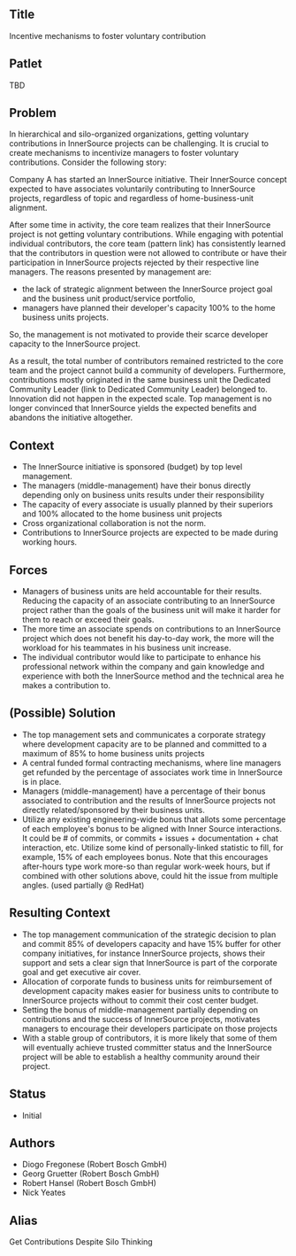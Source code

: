 ## Title

Incentive mechanisms to foster voluntary contribution

## Patlet

TBD

## Problem

In hierarchical and silo-organized organizations, getting voluntary contributions in InnerSource
projects can be challenging. It is crucial to create mechanisms to incentivize managers to foster
voluntary contributions. Consider the following story:

Company A has started an InnerSource initiative. Their InnerSource concept expected to have
associates voluntarily contributing to InnerSource projects, regardless of topic and regardless of
home-business-unit alignment.

After some time in activity, the core team realizes that their InnerSource project is not getting
voluntary contributions. While engaging with potential individual contributors, the
core team (pattern link) has consistently learned that the contributors in question were
not allowed to contribute or have their participation in InnerSource projects rejected by
their respective line managers. The reasons presented by management are:

- the lack of strategic alignment between the InnerSource project goal and the business unit product/service portfolio,
- managers have planned their developer's capacity 100% to the home business units projects.

So, the management is not motivated to provide their scarce developer capacity to the
InnerSource project.

As a result, the total number of contributors remained restricted to the core team and the
project cannot build a community of developers. Furthermore, contributions mostly originated
in the same business unit the Dedicated Community Leader (link to Dedicated Community Leader)
belonged to. Innovation did not happen in the expected scale. Top management is no longer
convinced that InnerSource yields the expected benefits and abandons the initiative altogether.

## Context

- The InnerSource initiative is sponsored (budget) by top level management.
- The managers (middle-management) have their bonus directly depending
only on business units results under their responsibility
- The capacity of every associate is usually planned by their superiors
and 100% allocated to the home business unit projects
- Cross organizational collaboration is not the norm.
- Contributions to InnerSource projects are expected to be made during working
  hours.

## Forces

- Managers of business units are held accountable for their results. Reducing
  the capacity of an associate contributing to an InnerSource project rather
  than the goals of the business unit will make it harder for them to reach or
  exceed their goals.
- The more time an associate spends on contributions to an InnerSource project
  which does not benefit his day-to-day work, the more will the workload for
  his teammates in his business unit increase.
- The individual contributor would like to participate to enhance his
  professional network within the company and gain knowledge and experience
  with both the InnerSource method and the technical area he makes a
  contribution to.

## (Possible) Solution

- The top management sets and communicates a corporate strategy where development
  capacity are to be planned and committed to a maximum of 85% to home business units projects
- A central funded formal contracting mechanisms, where line managers get
  refunded by the percentage of associates work time in InnerSource is in place.
- Managers (middle-management) have a percentage of their bonus associated to
  contribution and the results of InnerSource projects not directly related/sponsored
  by their business units.
- Utilize any existing engineering-wide bonus that allots some percentage of each employee's
  bonus to be aligned with Inner Source interactions. It could be # of commits, or commits +
  issues + documentation + chat interaction, etc. Utilize some kind of personally-linked
  statistic to fill, for example, 15% of each employees bonus. Note that this encourages
  after-hours type work more-so than regular work-week hours, but if combined with other
  solutions above, could hit the issue from multiple angles. (used partially @ RedHat)

## Resulting Context

- The top management communication of the strategic decision to plan and commit
  85% of developers capacity and have 15% buffer for other company initiatives,
  for instance InnerSource projects, shows their support and sets a clear sign
  that InnerSource is part of the corporate goal and get executive air cover.
- Allocation of corporate funds to business units for reimbursement of
  development capacity makes easier for business units to contribute to InnerSource
  projects without to commit their cost center budget.
- Setting the bonus of middle-management partially depending on contributions and the success
  of InnerSource projects, motivates managers to encourage their developers participate on those
  projects
- With a stable group of contributors, it is more likely that some of them will
  eventually achieve trusted committer status and the InnerSource project will be able
  to establish a healthy community around their project.

## Status

* Initial

## Authors

* Diogo Fregonese (Robert Bosch GmbH)
* Georg Gruetter (Robert Bosch GmbH)
* Robert Hansel (Robert Bosch GmbH)
* Nick Yeates

## Alias

Get Contributions Despite Silo Thinking
